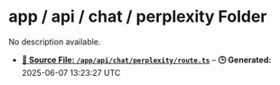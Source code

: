 # app / api / chat / perplexity Folder

No description available.

- **[**📄 Source File:** `/app/api/chat/perplexity/route.ts`](route.ts.md)** – **🕒 Generated:** 2025-06-07 13:23:27 UTC